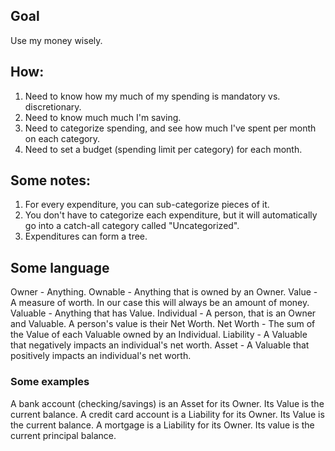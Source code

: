 
## Goal

Use my money wisely.

## How:

1. Need to know how my much of my spending is mandatory vs. discretionary.
2. Need to know much much I'm saving.
3. Need to categorize spending, and see how much I've spent per month on each category.
4. Need to set a budget (spending limit per category) for each month.

## Some notes:

1. For every expenditure, you can sub-categorize pieces of it.
2. You don't have to categorize each expenditure, but it will automatically go into a catch-all category called "Uncategorized".
3. Expenditures can form a tree.


## Some language

Owner      - Anything.
Ownable    - Anything that is owned by an Owner.
Value      - A measure of worth.  In our case this will always be an amount of money.
Valuable   - Anything that has Value.
Individual - A person, that is an Owner and Valuable.  A person's value is their Net Worth.
Net Worth  - The sum of the Value of each Valuable owned by an Individual.
Liability  - A Valuable that negatively impacts an individual's net worth.
Asset      - A Valuable that positively impacts an individual's net worth.

### Some examples

A bank account (checking/savings) is an Asset for its Owner.  Its Value is the current balance.
A credit card account is a Liability for its Owner. Its Value is the current balance.
A mortgage is a Liability for its Owner. Its value is the current principal balance.


